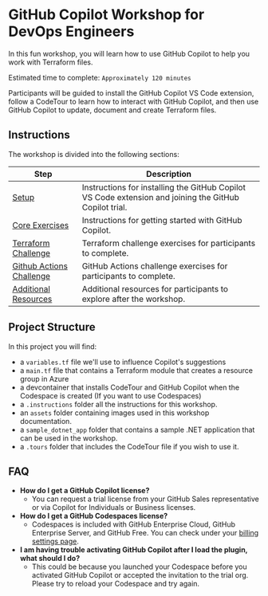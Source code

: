 # GitHub Copilot Workshop for DevOps Engineers

In this fun workshop, you will learn how to use GitHub Copilot to help you work with Terraform files.

Estimated time to complete: `Approximately 120 minutes`

Participants will be guided to install the GitHub Copilot VS Code extension, follow a CodeTour to learn how to interact with GitHub Copilot, and then use GitHub Copilot to update, document and create Terraform files. 


## Instructions 

The workshop is divided into the following sections:

Step | Description
--- | ---
[Setup](</.instructions/1. setup.md>) | Instructions for installing the GitHub Copilot VS Code extension and joining the GitHub Copilot trial.
[Core Exercises](</.instructions/2. core exercises.md>) | Instructions for getting started with GitHub Copilot.
[Terraform Challenge](</.instructions/3. terraform challenge.md>) | Terraform challenge exercises for participants to complete.
[Github Actions Challenge](</.instructions/4. github actions challenge.md>) | GitHub Actions challenge exercises for participants to complete.
[Additional Resources](</.instructions/4. additional resources.md>) | Additional resources for participants to explore after the workshop.


## Project Structure

In this project you will find: 

* a `variables.tf` file we'll use to influence Copilot's suggestions
* a `main.tf` file that contains a Terraform module that creates a resource group in Azure
* a devcontainer that installs CodeTour and GitHub Copilot when the Codespace is created (If you want to use Codespaces)
* a `.instructions` folder all the instructions for this workshop.
* an `assets` folder containing images used in this workshop documentation.
* a `sample_dotnet_app` folder that contains a sample .NET application that can be used in the workshop.
* a `.tours` folder that includes the CodeTour file if you wish to use it.


## FAQ 

- **How do I get a GitHub Copilot license?**
  - You can request a trial license from your GitHub Sales representative or via Copilot for Individuals or Business licenses.
- **How do I get a GitHub Codespaces license?**
    - Codespaces is included with GitHub Enterprise Cloud, GitHub Enterprise Server, and GitHub Free. You can check under your [billing settings page](https://github.com/settings/billing).
- **I am having trouble activating GitHub Copilot after I load the plugin, what should I do?**
    - This could be because you launched your Codespace before you activated GitHub Copilot or accepted the invitation to the trial org. Please try to reload your Codespace and try again.

